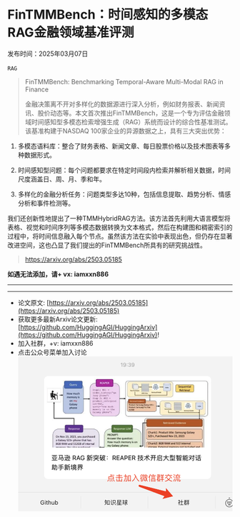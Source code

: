 # FinTMMBench：时间感知的多模态RAG金融领域基准评测
发布时间：2025年03月07日

`RAG`
> FinTMMBench: Benchmarking Temporal-Aware Multi-Modal RAG in Finance
>
> 金融决策离不开对多样化的数据源进行深入分析，例如财务报表、新闻资讯、股价动态等。本文首次推出FinTMMBench，这是一个专为评估金融领域时间感知型多模态检索增强生成（RAG）系统而设计的综合性基准测试。该基准构建于NASDAQ 100家企业的异源数据之上，具有三大突出优势：

1) 多模态语料库：整合了财务表格、新闻文章、每日股票价格以及技术图表等多种数据形式。

2) 时间感知型问题：每个问题都要求在特定时间段内检索并解析相关数据，时间尺度涵盖日、周、月、季和年。

3) 多样化的金融分析任务：问题类型多达10种，包括信息提取、趋势分析、情感分析和事件检测等。

我们还创新性地提出了一种TMMHybridRAG方法。该方法首先利用大语言模型将表格、视觉和时间序列等多模态数据转换为文本格式，然后在构建图和稠密索引的过程中，将时间信息融入每个节点。虽然该方法在实验中表现出色，但仍存在显著改进空间，这也凸显了我们提出的FinTMMBench所具有的研究挑战性。
>
> https://arxiv.org/abs/2503.05185

**如遇无法添加，请+ vx: iamxxn886**
<hr />


<hr />

- 论文原文: [https://arxiv.org/abs/2503.05185](https://arxiv.org/abs/2503.05185)
- 获取更多最新Arxiv论文更新: [https://github.com/HuggingAGI/HuggingArxiv](https://github.com/HuggingAGI/HuggingArxiv)!
- 加入社群，+v: iamxxn886
- 点击公众号菜单加入讨论
![](https://raw.githubusercontent.com/HuggingAGI/wx_assets/main/2024/07/31/1722434818326-94339e92-22f1-4472-9d27-fed232f70b5d.jpeg)